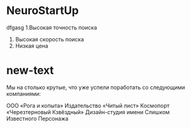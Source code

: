 # NeuroStartUp


dfgasg
1.Высокая точность поиска
1. Высокая скорость поиска
2. Низкая цена
# new-text


Мы на столько крутые, что уже успели поработать со следующими компаниями:

ООО «Рога и копыта»
Издательство «Читый лист»
Космопорт «Черезтерновый Кзвёздный»
Дизайн-студия имени Слишком Известного Персонажа
